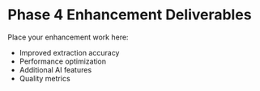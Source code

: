 # Phase 4 Enhancement Deliverables

Place your enhancement work here:
- Improved extraction accuracy
- Performance optimization
- Additional AI features
- Quality metrics